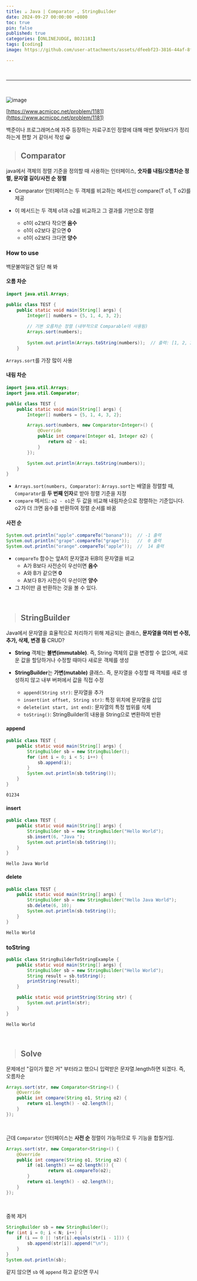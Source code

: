 ```yaml
---
title: ☕️ Java | Comparator , StringBuilder
date: 2024-09-27 00:00:00 +0800
toc: true
pin: false
published: true
categories: [ONLINEJUDGE, BOJ1181]
tags: [coding]
image: https://github.com/user-attachments/assets/dfeebf23-3816-44af-8fb2-f87a845ede8e

---
```


<br>

---

<br>

![image](https://github.com/user-attachments/assets/ca2ba9a0-45ab-41ae-b03f-3bf395ccc89f)

[https://www.acmicpc.net/problem/1181](https://www.acmicpc.net/problem/1181)

백준이나 프로그래머스에 자주 등장하는 자료구조인 정렬에 대해 매번 찾아보다가 정리하는게 편할 거 같아서 작성 😀

> ## Comparator

java에서 객체의 정렬 기준을 정의할 때 사용하는 인터페이스, **숫자를 내림/오름차순 정렬, 문자열 길이/사전 순 정렬**

- Comparator 인터페이스는 두 객체를 비교하는 메서드인 compare(T o1, T o2)를 제공
- 이 메서드는 두 객체 o1과 o2를 비교하고 그 결과를 기반으로 정렬

    - o1이 o2보다 작으면 **음수**
    - o1이 o2보다 같으면 **0**
    - o1이 o2보다 크다면 **양수**

### How to use 

백문불여일견 일단 해 봐

#### 오름 차순

```java
import java.util.Arrays;

public class TEST {
    public static void main(String[] args) {
        Integer[] numbers = {5, 1, 4, 3, 2};
        
        // 기본 오름차순 정렬 (내부적으로 Comparable이 사용됨)
        Arrays.sort(numbers);
        
        System.out.println(Arrays.toString(numbers));  // 출력: [1, 2, 3, 4, 5]
    }
```

`Arrays.sort`를 가장 많이 사용

#### 내림 차순

```java
import java.util.Arrays;
import java.util.Comparator;

public class TEST {
    public static void main(String[] args) {
        Integer[] numbers = {5, 1, 4, 3, 2};

        Arrays.sort(numbers, new Comparator<Integer>() {
            @Override
            public int compare(Integer o1, Integer o2) {
                return o2 - o1;
            }
        });

        System.out.println(Arrays.toString(numbers));
    }
}
```

- `Arrays.sort(numbers, Comparator)`: `Arrays.sort`는 배열을 정렬할 때, `Comparator`를 **두 번째 인자**로 받아 정렬 기준을 지정
- `compare` 메서드: `o2 - o1`은 두 값을 비교해 내림차순으로 정렬하는 기준입니다. o2가 더 크면 음수를 반환하여 정렬 순서를 바꿈


#### 사전 순

```java
System.out.println("apple".compareTo("banana"));  // -1 출력 
System.out.println("grape".compareTo("grape"));   //  0 출력 
System.out.println("orange".compareTo("apple"));  //  14 출력 
```

- `compareTo` 함수는 앞A의 문자열과 뒤B의 문자열을 비교
    - A가 B보다 사전순이 우선이면 **음수**
    - A와 B가 같으면 **0**
    - A보다 B가 사전순이 우선이면 **양수**
- 그 차이만 큼 반환하는 것을 볼 수 있다.

<br>

> ## StringBuilder

Java에서 문자열을 효율적으로 처리하기 위해 제공되는 클래스, **문자열을 여러 번 수정, 추가, 삭제, 변경 등** CRUD?

- **String** 객체는 **불변(immutable)**. 즉, String 객체의 값을 변경할 수 없으며, 새로운 값을 할당하거나 수정할 때마다 새로운 객체를 생성
- **StringBuilder**는 **가변(mutable)** 클래스. 즉, 문자열을 수정할 때 객체를 새로 생성하지 않고 내부 버퍼에서 값을 직접 수정

    - `append(String str)`: 문자열을 추가
	- `insert(int offset, String str)`: 특정 위치에 문자열을 삽입
	- `delete(int start, int end)`: 문자열의 특정 범위를 삭제
	- `toString()`: StringBuilder의 내용을 String으로 변환하여 반환

#### append

```java
public class TEST {
    public static void main(String[] args) {
        StringBuilder sb = new StringBuilder();
        for (int i = 0; i < 5; i++) {
            sb.append(i); 
        }
        System.out.println(sb.toString());
    }
}
```

```
01234
```

#### insert

```java
public class TEST {
    public static void main(String[] args) {
        StringBuilder sb = new StringBuilder("Hello World");
        sb.insert(6, "Java ");
        System.out.println(sb.toString());  
    }
}
```

```
Hello Java World
```

#### delete

```java
public class TEST {
    public static void main(String[] args) {
        StringBuilder sb = new StringBuilder("Hello Java World");
        sb.delete(6, 10);
        System.out.println(sb.toString());
    }
}
```

```
Hello World
```

### toString

```java
public class StringBuilderToStringExample {
    public static void main(String[] args) {
        StringBuilder sb = new StringBuilder("Hello World");
        String result = sb.toString();
        printString(result);
    }

    public static void printString(String str) {
        System.out.println(str);
    }
}
```

```
Hello World
```



<br>

> ## Solve

문제에선 "길이가 짧은 거" 부터라고 했으니 입력받은 문자열.length하면 되겠다. 즉, 오름차순

```java
Arrays.sort(str, new Comparator<String>() {
    @Override
    public int compare(String o1, String o2) {
        return o1.length() - o2.length();
    }
});
```

<br>

근데 `Comparator` 인터페이스는 **사전 순** 정렬이 가능하므로 두 기능을 합칠거임.

```java
Arrays.sort(str, new Comparator<String>() {
    @Override
    public int compare(String o1, String o2) {
        if (o1.length() == o2.length()) {
                return o1.compareTo(o2);
        }
        return o1.length() - o2.length();
    }
});
```

<br>

중복 제거

```java
StringBuilder sb = new StringBuilder();
for (int i = 0; i < N; i++) {
    if (i == 0 || !str[i].equals(str[i - 1])) {
        sb.append(str[i]).append("\n");
    }
}
System.out.println(sb);
```

같지 않으면 `sb` 에 `append` 하고 같으면 무시